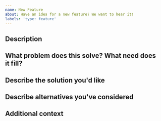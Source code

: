 ```yaml
---
name: New Feature
about: Have an idea for a new feature? We want to hear it!
labels: 'type: feature'
---
```


## Description

<!-- Propose something that does not yet exist. -->

## What problem does this solve? What need does it fill?

<!-- A clear and concise description of what the problem/need is. For example: "I'm frustrated when I lose work due to a lack of auto-save." -->

## Describe the solution you'd like

<!-- A clear and concise description of what you want to happen. -->

## Describe alternatives you've considered

<!-- A clear and concise description of any alternative solutions or features you've considered. -->

## Additional context

<!-- Add any other context, logs, or screenshots about the feature request here. -->
